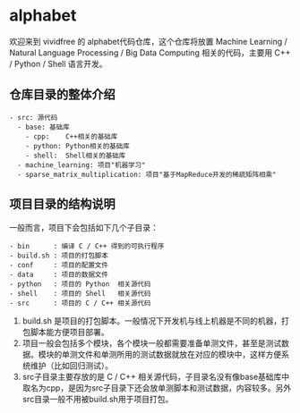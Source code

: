 # alphabet

欢迎来到 vividfree 的 alphabet代码仓库，这个仓库将放置 Machine Learning / Natural Language Processing / Big Data Computing 相关的代码，主要用 C++ / Python / Shell 语言开发。

## 仓库目录的整体介绍

    - src: 源代码
      - base: 基础库
        - cpp:    C++相关的基础库
        - python: Python相关的基础库
        - shell:  Shell相关的基础库
      - machine_learning: 项目"机器学习"
      - sparse_matrix_multiplication: 项目"基于MapReduce开发的稀疏矩阵相乘"

## 项目目录的结构说明

一般而言，项目下会包括如下几个子目录：

    - bin      : 编译 C / C++ 得到的可执行程序
    - build.sh : 项目的打包脚本
    - conf     : 项目的配置文件
    - data     : 项目的数据文件
    - python   : 项目的 Python  相关源代码
    - shell    : 项目的 Shell   相关源代码
    - src      : 项目的 C / C++ 相关源代码

1. build.sh 是项目的打包脚本。一般情况下开发机与线上机器是不同的机器，打包脚本能方便项目部署。
2. 项目一般会包括多个模块，各个模块一般都需要准备单测文件，甚至是测试数据。模块的单测文件和单测所用的测试数据就放在对应的模块中，这样方便系统维护（比如回归测试）。
3. src子目录主要存放的是 C / C++ 相关源代码，子目录名没有像base基础库中取名为cpp，是因为src子目录下还会放单测脚本和测试数据，内容较多。另外src目录一般不用被build.sh用于项目打包。
